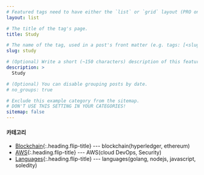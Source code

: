 ```yaml
---
# Featured tags need to have either the `list` or `grid` layout (PRO only).
layout: list

# The title of the tag's page.
title: Study

# The name of the tag, used in a post's front matter (e.g. tags: [<slug>]).
slug: study

# (Optional) Write a short (~150 characters) description of this featured tag.
description: >
  Study

# (Optional) You can disable grouping posts by date.
# no_groups: true

# Exclude this example category from the sitemap.
# DON'T USE THIS SETTING IN YOUR CATEGORIES!
sitemap: false
---
```


#### 카테고리

* [Blockchain]{:.heading.flip-title} --- blockchain(hyperledger, ethereum)
* [AWS]{:.heading.flip-title} --- AWS(cloud DevOps, Security)
* [Languages]{:.heading.flip-title} --- languages(golang, nodejs, javascript, soledity)


[Blockchain]: /blockchain/
[AWS]: /AWS/
[Languages]: /languages/